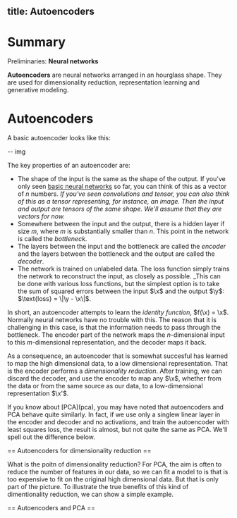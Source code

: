 title: Autoencoders
---

# Summary 

Preliminaries:
**Neural networks**

**Autoencoders** are neural networks arranged in an hourglass shape. They are used for dimensionality reduction, representation learning and generative modeling.

# Autoencoders

A basic autoencoder looks like this:

-- img

The key properties of an autoencoder are:
* The shape of the input is the same as the shape of the output. If you've only seen [basic neural networks](/neural-networks) so far, you can think of this as a vector of $n$ numbers. _If you've seen convolutions and tensor, you can also think of this as a tensor representing, for instance, an image. Then the input and output are tensors of the same shape. We'll assume that they are vectors for now._
* Somewhere between the input and the output, there is a hidden layer if size $m$, where $m$ is substantially smaller than $n$. This point in the network is called the _bottleneck_.
* The layers between the input and the bottleneck are called the _<span class="rc">encoder</span>_ and the layers between the bottleneck and the output are called the _<span class="gc">decoder</span>_.
* The network is trained on unlabeled data. The loss function simply trains the network to reconstruct the input, as closely as possible. _This can be done with various loss functions, but the simplest option is to take the sum of squared errors between the input $\x$ and the output $\y$: $\text{loss} = \|\y - \x\|$.

In short, an autoencoder attempts to learn the _identity function_, $f(\x) = \x$. Normally neural networks have no trouble with this. The reason that it is challenging in this case, is that the information needs to pass through the bottleneck. The <span class="rc">encoder</span> part of the network maps the $n$-dimensional input to this $m$-dimensional representation, and the <span class="gc">decoder</span> maps it back. 

As a consequence, an autoencoder that is somewhat succesful has learned to map the high dimensional data, to a low dimensional representation. That is the encoder performs a _dimensionality reduction_. After training, we can discard the decoder, and use the encoder to map any $\x$, whether from the data or from the same source as our data, to a low-dimensional representation $\x'$.

<div clas="aside" markdown="1">
  If you know about [PCA](pca), you may have noted that autoencoders and PCA behave quite similarly. In fact, if we use only a singlew linear layer in the encoder and decoder and no activations, and train the autoencoder with least squares loss, the result is almost, but not quite the same as PCA. We'll spell out the difference below.
</div>

== Autoencoders for dimensionality reduction ==

What is the poitn of dimensionality reduction? For PCA, the aim is often to reduce the number of features in our data, so we can fit a model to is that is too expensive to fit on the original high dimensional data. But that is only part of the picture. To illustrate the true benefits of this kind of dimentionality reduction, we can show a simple example.









== Autoencoders and PCA ==




